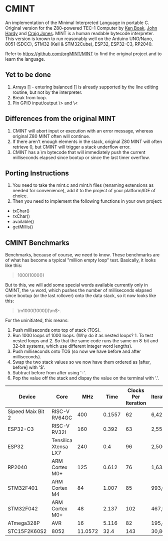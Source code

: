 # CMINT
An implementation of the Minimal Interpreted Language in portable C.
Original version for the Z80-powered TEC-1 Computer by [Ken Boak](https://github.com/monsonite), [John Hardy](https://github.com/jhlagado)
and [Craig Jones](https://github.com/crsjones). MINT is a human readable bytecode interpreter.
This version is known to run reasonably well on the Arduino UNO/Nano, 8051 (SDCC), STM32 (Keil & STM32Cube), ESP32, ESP32-C3, RP2040.

Refer to <https://github.com/orgMINT/MINT> to find the original project and to learn the language.

## Yet to be done
1. Arrays [] - entering balanced [] is already supported by the line editing routine, but not by the interpreter.
2. Break from loop.
3. Pin GPIO input/output \\> and \\<

## Differences from the original MINT
1. CMINT will abort input or execution with an error message, whereas original Z80 MINT often will continue.
2. If there aren't enough elements in the stack, original Z80 MINT will often retrieve 0, but CMINT will trigger a stack underflow error.
3. CMINT has a \\m bytecode that will immediately push the current milliseconds elapsed since bootup or since the last timer overflow.

## Porting Instructions
1. You need to take the mint.c and mint.h files (renaming extensions as needed for convenience), add it to the project of your platform/IDE of choice.
2. Then you need to implement the following functions in your own project:
- txChar()
- rxChar()
- available()
- getMillis()

## CMINT Benchmarks
Benchmarks, because of course, we need to know. These benchmarks are of what has become a typical "million empty loop" test. Basically, it looks like this:

> 1000(1000())

But to this, we will add some special words available currently only in CMINT, the ```\m``` word, which pushes the number of milliseconds elapsed since bootup
(or the last rollover) onto the data stack, so it now looks like this:

>\m1000(1000())\m$-.

For the uninitiated, this means:
1. Push milliseconds onto top of stack (TOS).
2. Run 1000 loops of 1000 loops. (Why do it as nested loops? 1. To test nested loops and 2. So that the same code runs the same on 8-bit and 32-bit systems, which use different integer word lengths).
3. Push milliseconds onto TOS (so now we have before and after milliseconds).
4. Swap the two stack values so we now have them ordered as [after, before] with '$'.
5. Subtract before from after using '-'.
6. Pop the value off the stack and dispay the value on the terminal with '.'.

| Device | Core | MHz | Time | Clocks Per Iteration | Iterations/s | Dev Tool |
| ------ | ---- | --- | ---- | -------------------- | ------------ | -------- |
| Sipeed Maix Bit 2 | RISC-V RV64GC | 400 | 0.1557 | 62 |  6,422,607 | Arduino |
| ESP32-C3 | RISC-V RV32I | 160 | 0.392 | 63 |  2,551,020 | Arduino |
| ESP32 | Tensilica Xtensa LX7 | 240 | 0.4 | 96 |  2,500,000 | Arduino |
| RP2040 | ARM Cortex M0+ | 125 | 0.612 | 76 |  1,633,986 | Arduino |
| STM32F401 | ARM Cortex M4 | 84 | 1.007 | 85 |  993,048 | STM32CubeIDE |
| STM32F042 | ARM Cortex M0+ | 48 | 2.137 | 102 |  467,945 | Keil uVision 5 |
| ATmega328P | AVR | 16 | 5.116 | 82 |  195,465 | Arduino |
| STC15F2K60S2 | 8052 | 11.0572 | 32.4 | 143 |  30,864 | SDCC |
